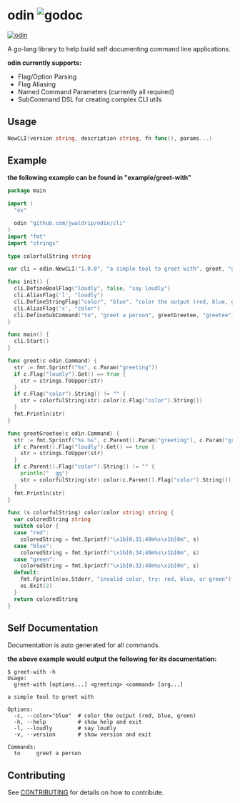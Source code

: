 # odin ![godoc](http://img.shields.io/badge/Go-Doc-blue.svg)

[![odin](https://github.com/jwaldrip/odin/blob/master/odin.png)](https://godoc.org/github.com/jwaldrip/odin/cli)

A go-lang library to help build self documenting command line applications.

**odin currently supports:**

* Flag/Option Parsing
* Flag Aliasing
* Named Command Parameters (currently all required)
* SubCommand DSL for creating complex CLI utils

## Usage

```go
NewCLI(version string, description string, fn func(), params...)
```

## Example

**the following example can be found in "example/greet-with"**

```go
package main

import (
  "os"

  odin "github.com/jwaldrip/odin/cli"
)
import "fmt"
import "strings"

type colorfulString string

var cli = odin.NewCLI("1.0.0", "a simple tool to greet with", greet, "greeting")

func init() {
  cli.DefineBoolFlag("loudly", false, "say loudly")
  cli.AliasFlag('l', "loudly")
  cli.DefineStringFlag("color", "blue", "color the output (red, blue, green)")
  cli.AliasFlag('c', "color")
  cli.DefineSubCommand("to", "greet a person", greetGreetee, "greetee")
}

func main() {
  cli.Start()
}

func greet(c odin.Command) {
  str := fmt.Sprintf("%s", c.Param("greeting"))
  if c.Flag("loudly").Get() == true {
    str = strings.ToUpper(str)
  }
  if c.Flag("color").String() != "" {
    str = colorfulString(str).color(c.Flag("color").String())
  }
  fmt.Println(str)
}

func greetGreetee(c odin.Command) {
  str := fmt.Sprintf("%s %s", c.Parent().Param("greeting"), c.Param("greetee"))
  if c.Parent().Flag("loudly").Get() == true {
    str = strings.ToUpper(str)
  }
  if c.Parent().Flag("color").String() != "" {
    println("  gg")
    str = colorfulString(str).color(c.Parent().Flag("color").String())
  }
  fmt.Println(str)
}

func (s colorfulString) color(color string) string {
  var coloredString string
  switch color {
  case "red":
    coloredString = fmt.Sprintf("\x1b[0;31;49m%s\x1b[0m", s)
  case "blue":
    coloredString = fmt.Sprintf("\x1b[0;34;49m%s\x1b[0m", s)
  case "green":
    coloredString = fmt.Sprintf("\x1b[0;32;49m%s\x1b[0m", s)
  default:
    fmt.Fprintln(os.Stderr, "invalid color, try: red, blue, or green")
    os.Exit(2)
  }
  return coloredString
}
```

## Self Documentation

Documentation is auto generated for all commands.

**the above example would output the following for its documentation:**

```
$ greet-with -h
Usage:
  greet-with [options...] <greeting> <command> [arg...]

a simple tool to greet with

Options:
  -c, --color="blue"  # color the output (red, blue, green)
  -h, --help          # show help and exit
  -l, --loudly        # say loudly
  -v, --version       # show version and exit

Commands:
  to     greet a person
```

## Contributing

See [CONTRIBUTING](https://github.com/jwaldrip/odin/blob/master/CONTRIBUTING.md) for details on how to contribute.
